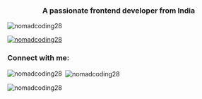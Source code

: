 <h3 align="center">A passionate frontend developer from India</h3>

<p align="left"> <img src="https://komarev.com/ghpvc/?username=nomadcoding28&label=Profile%20views&color=0e75b6&style=flat" alt="nomadcoding28" /> </p>

<p align="left"> <a href="https://github.com/ryo-ma/github-profile-trophy"><img src="https://github-profile-trophy.vercel.app/?username=nomadcoding28" alt="nomadcoding28" /></a> </p>

<h3 align="left">Connect with me:</h3>
<p align="left">
</p>

<p><img align="left" src="https://github-readme-stats.vercel.app/api/top-langs?username=nomadcoding28&show_icons=true&locale=en&layout=compact" alt="nomadcoding28" /></p>

<p>&nbsp;<img align="center" src="https://github-readme-stats.vercel.app/api?username=nomadcoding28&show_icons=true&locale=en" alt="nomadcoding28" /></p>

<p><img align="center" src="https://github-readme-streak-stats.herokuapp.com/?user=nomadcoding28&" alt="nomadcoding28" /></p>
